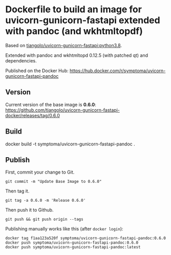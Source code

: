 # Dockerfile to build an image for uvicorn-gunicorn-fastapi extended with pandoc (and wkhtmltopdf)

Based on [tiangolo/uvicorn-gunicorn-fastapi:python3.8](https://github.com/tiangolo/uvicorn-gunicorn-fastapi-docker).

Extended with pandoc and wkhtmltopd 0.12.5 (with patched qt) and dependencies.

Published on the Docker Hub: https://hub.docker.com/r/symptoma/uvicorn-gunicorn-fastapi-pandoc

## Version

Current version of the base image is **0.6.0**: https://github.com/tiangolo/uvicorn-gunicorn-fastapi-docker/releases/tag/0.6.0

## Build

docker build -t symptoma/uvicorn-gunicorn-fastapi-pandoc .

## Publish

First, commit your change to Git. 

`git commit -m "Update Base Image to 0.6.0"`

Then tag it. 

`git tag -a 0.6.0 -m 'Release 0.6.0'`

Then push it to Github.

`git push && git push origin --tags`

Publishing manually works like this (after `docker login`):

```
docker tag f1aa123a520f symptoma/uvicorn-gunicorn-fastapi-pandoc:0.6.0
docker push symptoma/uvicorn-gunicorn-fastapi-pandoc:0.6.0
docker push symptoma/uvicorn-gunicorn-fastapi-pandoc:latest
```